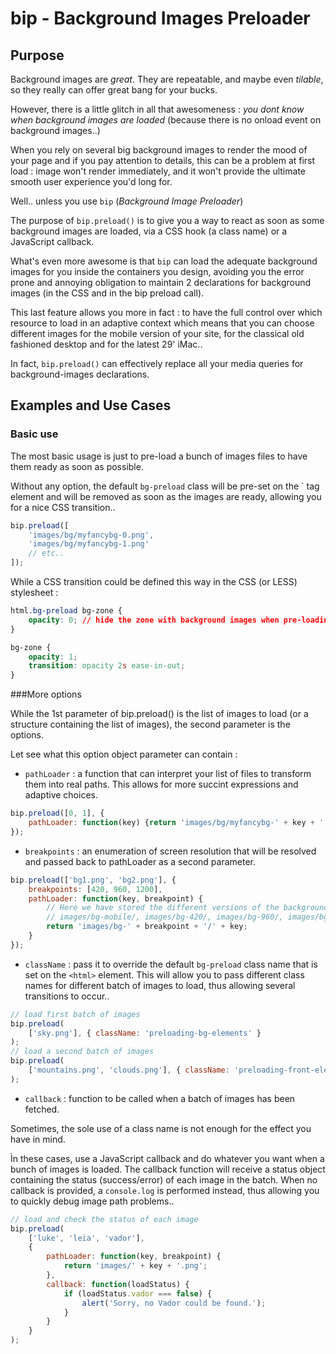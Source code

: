 bip - Background Images Preloader
=================================

Purpose
-------
Background images are _great_. They are repeatable, and maybe even _tilable_, so they really can offer great bang for your bucks.

However, there is a little glitch in all that awesomeness : _you dont know when background images are loaded_ (because there is no onload event on background images..)

When you rely on several big background images to render the mood of your page and if you pay attention to details, this can be a problem at first load : image won't render immediately, and it won't provide the ultimate smooth user experience you'd long for.

Well.. unless you use `bip` (_Background Image Preloader_)

The purpose of `bip.preload()` is to give you a way to react as soon as some background images are loaded, via a CSS hook (a class name) or a JavaScript callback.

What's even more awesome is that `bip` can load the adequate background images for you inside the containers you design, avoiding you the error prone and annoying obligation to maintain 2 declarations for background images (in the CSS and in the bip preload call).

This last feature allows you more in fact : to have the full control over which resource to load in an adaptive context which means that you can choose different images for the mobile version of your site, for the classical old fashioned desktop and for the latest 29' iMac..

In fact, `bip.preload()` can effectively replace all your media queries for background-images declarations.

Examples and Use Cases
----------------------

### Basic use

The most basic usage is just to pre-load a bunch of images files to have them ready as soon as possible.

Without any option, the default `bg-preload` class will be pre-set on the <html>` tag element and will be removed as soon as the images are ready, allowing you for a nice CSS transition..

```javascript
bip.preload([
    'images/bg/myfancybg-0.png',
    'images/bg/myfancybg-1.png'
    // etc..
]);
```

While a CSS transition could be defined this way in the CSS (or LESS) stylesheet :

```css
html.bg-preload bg-zone {
	opacity: 0; // hide the zone with background images when pre-loading
}

bg-zone {
	opacity: 1;
	transition: opacity 2s ease-in-out;
}
```

###More options

While the 1st parameter of bip.preload() is the list of images to load (or a structure containing the list of images), the second parameter is the options.

Let see what this option object parameter can contain :

* `pathLoader` : a function that can interpret your list of files to transform them into real paths. This allows for more succint expressions and adaptive choices.

```javascript
bip.preload([0, 1], {
    pathLoader: function(key) {return 'images/bg/myfancybg-' + key + '.png';}
});
```

* `breakpoints` : an enumeration of screen resolution that will be resolved and passed back to pathLoader as a second parameter.

```javascript
bip.preload(['bg1.png', 'bg2.png'], {
    breakpoints: [420, 960, 1200],
    pathLoader: function(key, breakpoint) {
        // Here we have stored the different versions of the background images in different folders as follows :
        // images/bg-mobile/, images/bg-420/, images/bg-960/, images/bg-1200/
        return 'images/bg-' + breakpoint + '/' + key;
    }
});
```

* `className` : pass it to override the default `bg-preload` class name that is set on the `<html>` element. This will allow you to pass different class names for different batch of images to load, thus allowing several transitions to occur..

```javascript
// load first batch of images
bip.preload(
    ['sky.png'], { className: 'preloading-bg-elements' }
);
// load a second batch of images
bip.preload(
    ['mountains.png', 'clouds.png'], { className: 'preloading-front-elements' }
);
```

* `callback` : function to be called when a batch of images has been fetched.

Sometimes, the sole use of a class name is not enough for the effect you have in mind.

Ìn these cases, use a JavaScript callback and do whatever you want when a bunch of images is loaded. The callback function will receive a status object containing the status (success/error) of each image in the batch. When no callback is provided, a `console.log` is performed instead, thus allowing you to quickly debug image path problems..

```javascript
// load and check the status of each image
bip.preload(
    ['luke', 'leia', 'vador'],
    {
        pathLoader: function(key, breakpoint) {
            return 'images/' + key + '.png';
        },
        callback: function(loadStatus) {
            if (loadStatus.vador === false) {
                alert('Sorry, no Vador could be found.');
            }
        }
    }
);

```
